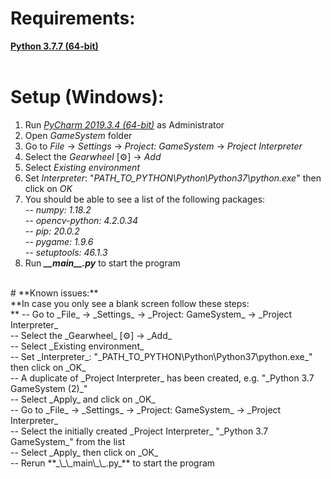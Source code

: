 # **Requirements:**<br>
**<a href="https://www.python.org/downloads/release/python-377/">Python 3.7.7 (64-bit)</a>**<br>
<br>
# **Setup (Windows):**<br>
1. Run _<a href="https://www.jetbrains.com/pycharm/download/other.html">PyCharm 2019.3.4 (64-bit)</a>_ as Administrator<br>
2. Open _GameSystem_ folder<br>
3. Go to _File_ → _Settings_ → _Project: GameSystem_ → _Project Interpreter_<br>
4. Select the _Gearwheel_ [⚙] → _Add_<br>
5. Select _Existing environment_<br>
6. Set _Interpreter_: "_PATH_TO_PYTHON\Python\Python37\python.exe_" then click on _OK_<br>
7. You should be able to see a list of the following packages:<br>
_-- numpy: 1.18.2<br>
-- opencv-python: 4.2.0.34<br>
-- pip: 20.0.2<br>
-- pygame: 1.9.6<br>
-- setuptools: 46.1.3<br>_
8. Run **_\_\_main\_\_.py_** to start the program<br>
<br>
# **Known issues:**<br>
**In case you only see a blank screen follow these steps:<br>**
-- Go to _File_ → _Settings_ → _Project: GameSystem_ → _Project Interpreter_<br>
-- Select the _Gearwheel_ [⚙] → _Add_<br>
-- Select _Existing environment_<br>
-- Set _Interpreter_: "_PATH_TO_PYTHON\Python\Python37\python.exe_" then click on _OK_<br>
-- A duplicate of _Project Interpreter_ has been created, e.g. "_Python 3.7 GameSystem (2)_"<br>
-- Select _Apply_ and click on _OK_<br>
-- Go to _File_ → _Settings_ → _Project: GameSystem_ → _Project Interpreter_<br>
-- Select the initially created _Project Interpreter_ "_Python 3.7 GameSystem_" from the list<br>
-- Select _Apply_ then click on _OK_<br>
-- Rerun **_\_\_main\_\_.py_** to start the program<br>
<br>
